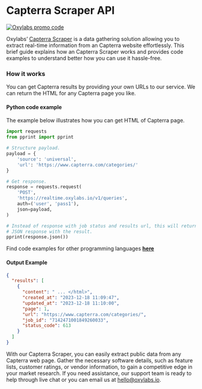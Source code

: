 # Capterra Scraper API

[![Oxylabs promo code](https://user-images.githubusercontent.com/129506779/250792357-8289e25e-9c36-4dc0-a5e2-2706db797bb5.png)](https://oxylabs.go2cloud.org/aff_c?offer_id=7&aff_id=877&url_id=112)

Oxylabs’ [Capterra Scraper](https://oxylabs.io/products/scraper-api/web/capterra?utm_source=github&utm_medium=repositories&utm_campaign=product) is a data gathering solution allowing you to extract real-time information from an Capterra website effortlessly. This brief guide explains how an Capterra Scraper works and provides code examples to understand better how you can use it hassle-free.

### How it works

You can get Capterra results by providing your own URLs to our service. We can return the HTML for any Capterra page you like.

#### Python code example

The example below illustrates how you can get HTML of Capterra page.

```python
import requests
from pprint import pprint

# Structure payload.
payload = {
    'source': 'universal',
    'url': 'https://www.capterra.com/categories/'
}

# Get response.
response = requests.request(
    'POST',
    'https://realtime.oxylabs.io/v1/queries',
    auth=('user', 'pass1'),
    json=payload,
)

# Instead of response with job status and results url, this will return the
# JSON response with the result.
pprint(response.json())
```
Find code examples for other programming languages [**here**](https://github.com/oxylabs/capterra-scraper/tree/main/code%20examples)

#### Output Example
```json
{
  "results": [
    {
      "content": " ... </html>",
      "created_at": "2023-12-18 11:09:47",
      "updated_at": "2023-12-18 11:10:00",
      "page": 1,
      "url": "https://www.capterra.com/categories/",
      "job_id": "7142471001849260033",
      "status_code": 613
    }
  ]
}
```
With our Capterra Scraper, you can easily extract public data from any Capterra web page. Gather the necessary software details, such as feature lists, customer ratings, or vendor information, to gain a competitive edge in your market research. If you need assistance, our support team is ready to help through live chat or you can email us at hello@oxylabs.io.